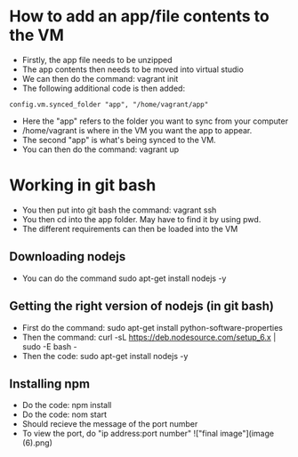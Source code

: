# How to add an app/file contents to the VM

- Firstly, the app file needs to be unzipped 
- The app contents then needs to be moved into virtual studio
- We can then do the command: vagrant init
- The following additional code is then added:
``` 
config.vm.synced_folder "app", "/home/vagrant/app"

```
- Here the "app" refers to the folder you want to sync from your computer
- /home/vagrant is where in the VM you want the app to appear.
- The second "app" is what's being synced to the VM.  
- You can then do the command: vagrant up

# Working in git bash
- You then put into git bash the command: vagrant ssh 
- You then cd into the app folder. May have to find it by using pwd.
- The different requirements can then be loaded into the VM

## Downloading nodejs
- You can do the command sudo apt-get install nodejs -y

## Getting the right version of nodejs (in git bash)
- First do the command: sudo apt-get install python-software-properties
- Then the command: curl -sL https://deb.nodesource.com/setup_6.x | sudo -E bash -
- Then the code: sudo apt-get install nodejs -y

## Installing npm
- Do the code: npm install
- Do the code: nom start
- Should recieve the message of the port number
- To view the port, do "ip address:port number"
!["final image"](image (6).png)